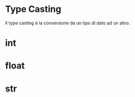 # Type Casting

Il type casting è la conversione da un tipo di dato ad un altro.



# int
# float
# str